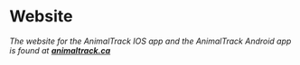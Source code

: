 # Website

_The website for the AnimalTrack IOS app and the AnimalTrack Android app is found at __[animaltrack.ca]___  














[animaltrack.ca]: animaltrack.ca 
